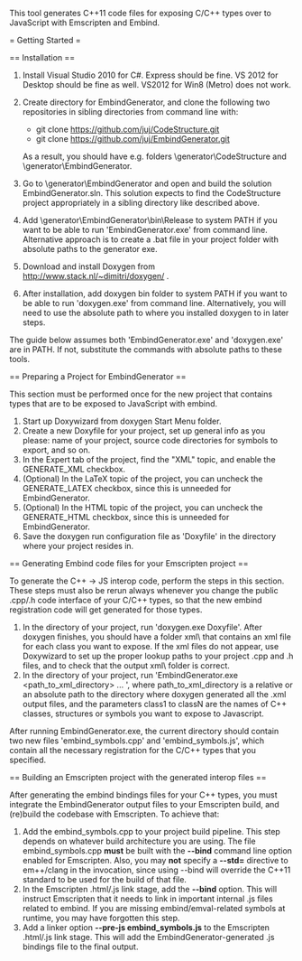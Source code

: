 This tool generates C++11 code files for exposing C/C++ types over to JavaScript with Emscripten and Embind.

= Getting Started =

== Installation ==

1. Install Visual Studio 2010 for C#. Express should be fine. VS 2012 for Desktop should be fine as well. VS2012 for Win8 (Metro) does not work.
2. Create directory for EmbindGenerator, and clone the following two repositories in sibling directories from command line with:
   - git clone https://github.com/juj/CodeStructure.git
   - git clone https://github.com/juj/EmbindGenerator.git

   As a result, you should have e.g. folders \generator\CodeStructure and \generator\EmbindGenerator.
3. Go to \generator\EmbindGenerator and open and build the solution EmbindGenerator.sln. This solution expects to find the CodeStructure project appropriately in a sibling directory like described above.
4. Add \generator\EmbindGenerator\bin\Release to system PATH if you want to be able to run 'EmbindGenerator.exe' from command line. Alternative approach is to create a .bat file in your project folder with absolute paths to the generator exe.
5. Download and install Doxygen from http://www.stack.nl/~dimitri/doxygen/ .
6. After installation, add doxygen bin folder to system PATH if you want to be able to run 'doxygen.exe' from command line. Alternatively, you will need to use the absolute path to where you installed doxygen to in later steps.

The guide below assumes both 'EmbindGenerator.exe' and 'doxygen.exe' are in PATH. If not, substitute the commands with absolute paths to these tools.

== Preparing a Project for EmbindGenerator ==

This section must be performed once for the new project that contains types that are to be exposed to JavaScript with embind.

1. Start up Doxywizard from doxygen Start Menu folder.
2. Create a new Doxyfile for your project, set up general info as you please: name of your project, source code directories for symbols to export, and so on.
3. In the Expert tab of the project, find the "XML" topic, and enable the GENERATE_XML checkbox.
4. (Optional) In the LaTeX topic of the project, you can uncheck the GENERATE_LATEX checkbox, since this is unneeded for EmbindGenerator.
5. (Optional) In the HTML topic of the project, you can uncheck the GENERATE_HTML checkbox, since this is unneeded for EmbindGenerator.
6. Save the doxygen run configuration file as 'Doxyfile' in the directory where your project resides in.

== Generating Embind code files for your Emscripten project ==

To generate the C++ -> JS interop code, perform the steps in this section. These steps must also be rerun always whenever you change the public .cpp/.h code interface of your C/C++ types, so that the new embind registration code will get generated for those types.

1. In the directory of your project, run 'doxygen.exe Doxyfile'. After doxygen finishes, you should have a folder xml\ that contains an xml file for each class you want to expose. If the xml files do not appear, use Doxywizard to set up the proper lookup paths to your project .cpp and .h files, and to check that the output xml\ folder is correct.
2. In the directory of your project, run 'EmbindGenerator.exe <path_to_xml_directory> <class1> <class2> ... <classN>', where path_to_xml_directory is a relative or an absolute path to the directory where doxygen generated all the .xml output files, and the parameters class1 to classN are the names of C++ classes, structures or symbols you want to expose to Javascript.

After running EmbindGenerator.exe, the current directory should contain two new files 'embind_symbols.cpp' and 'embind_symbols.js', which contain all the necessary registration for the C/C++ types that you specified.

== Building an Emscripten project with the generated interop files ==

After generating the embind bindings files for your C++ types, you must integrate the EmbindGenerator output files to your Emscripten build, and (re)build the codebase with Emscripten. To achieve that:

1. Add the embind_symbols.cpp to your project build pipeline. This step depends on whatever build architecture you are using. The file embind_symbols.cpp <b>must</b> be built with the <b>--bind</b> command line option enabled for Emscripten. Also, you may <b>not</b> specify a <b>--std=</b> directive to em++/clang in the invocation, since using --bind will override the C++11 standard to be used for the build of that file.
2. In the Emscripten .html/.js link stage, add the <b>--bind</b> option. This will instruct Emscripten that it needs to link in important internal .js files related to embind. If you are missing embind/emval-related symbols at runtime, you may have forgotten this step.
3. Add a linker option <b>--pre-js embind_symbols.js</b> to the Emscripten .html/.js link stage. This will add the EmbindGenerator-generated .js bindings file to the final output.
